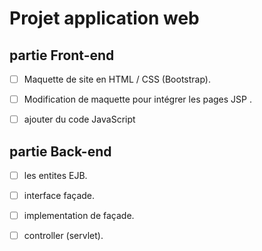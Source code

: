 # Projet application web



## partie Front-end 

- [ ]  Maquette de site en HTML / CSS (Bootstrap).

- [ ]  Modification de maquette pour intégrer les pages JSP .

- [ ]  ajouter du code JavaScript

## partie Back-end 

- [ ] les entites EJB.

- [ ] interface façade.

- [ ] implementation de façade.

- [ ] controller (servlet).

